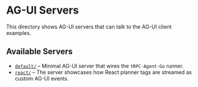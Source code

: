 # AG-UI Servers

This directory shows AG-UI servers that can talk to the AG-UI client examples.

## Available Servers

- [`default/`](default/) – Minimal AG-UI server that wires the `tRPC-Agent-Go` runner.
- [`react/`](react/) – The server showcases how React planner tags are streamed as custom AG-UI events.

